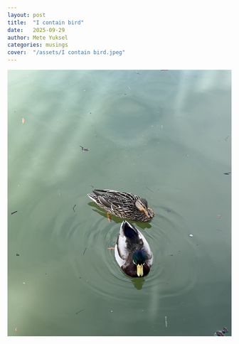 ```yaml
---
layout: post
title:  "I contain bird"
date:   2025-09-29
author: Mete Yuksel
categories: musings
cover:  "/assets/I contain bird.jpeg"
---
```



<img src="/assets/ducks_dc.jpeg" alt="Ducks DC" width="100%" height="600px">
